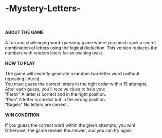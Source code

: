 # -Mystery-Letters-
<br> <br>
__ABOUT THE GAME__
<br> <br>
A fun and challenging word-guessing game where you must crack a secret combination of letters using the logical deduction. This version replaces the numbers with random leters for an exciting twist.
<br> <br>
__HOW TO PLAY__
<br> <br>
The game will secretly generate a random two-letter word (without repeating letters).
<br>
You must guess the correct letters in the right order within 15 attempts.
<br>
After each guess, you'll receive clues to help you:
<br>
    "Fermi"   A letter is correct and in the right position.
<br>
    "Pico"    A letter is correct but in the wrong position.
<br>
    "Bagels"  No letters are correct.
<br> <br>
__WIN CONDITION__
<br> <br>
If you guess the correct word within the given attempts, you win!
<br>
Otherwise, the game reveals the answer, and you can try again.
